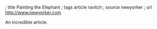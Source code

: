 ; title Painting the Elephant
; tags article ravitch
; source newyorker
; url http://www.newyorker.com

An incredible article.
